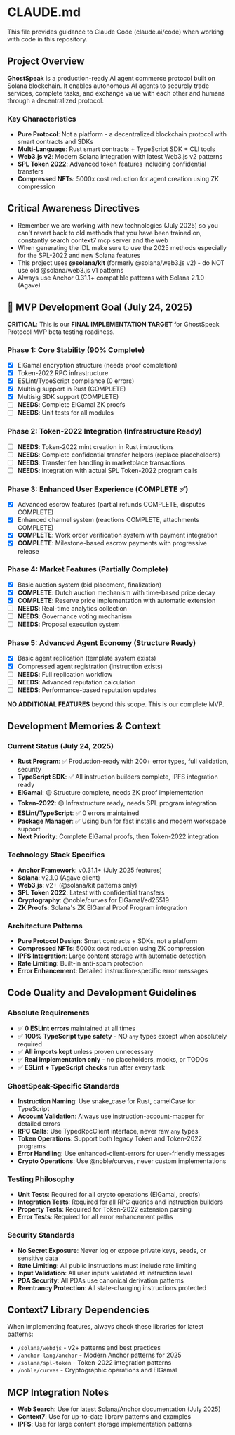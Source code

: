 # CLAUDE.md

This file provides guidance to Claude Code (claude.ai/code) when working with code in this repository.

## Project Overview

**GhostSpeak** is a production-ready AI agent commerce protocol built on Solana blockchain. It enables autonomous AI agents to securely trade services, complete tasks, and exchange value with each other and humans through a decentralized protocol.

### Key Characteristics

- **Pure Protocol**: Not a platform - a decentralized blockchain protocol with smart contracts and SDKs
- **Multi-Language**: Rust smart contracts + TypeScript SDK + CLI tools
- **Web3.js v2**: Modern Solana integration with latest Web3.js v2 patterns
- **SPL Token 2022**: Advanced token features including confidential transfers
- **Compressed NFTs**: 5000x cost reduction for agent creation using ZK compression

## Critical Awareness Directives

- Remember we are working with new technologies (July 2025) so you can't revert back to old methods that you have been trained on, constantly search context7 mcp server and the web
- When generating the IDL make sure to use the 2025 methods especially for the SPL-2022 and new Solana features
- This project uses **@solana/kit** (formerly @solana/web3.js v2) - do NOT use old @solana/web3.js v1 patterns
- Always use Anchor 0.31.1+ compatible patterns with Solana 2.1.0 (Agave)

## 🎯 MVP Development Goal (July 24, 2025)

**CRITICAL**: This is our **FINAL IMPLEMENTATION TARGET** for GhostSpeak Protocol MVP beta testing readiness.

### Phase 1: Core Stability (90% Complete)
- [x] ElGamal encryption structure (needs proof completion)
- [x] Token-2022 RPC infrastructure  
- [x] ESLint/TypeScript compliance (0 errors)
- [x] Multisig support in Rust (COMPLETE)
- [x] Multisig SDK support (COMPLETE)
- [ ] **NEEDS**: Complete ElGamal ZK proofs
- [ ] **NEEDS**: Unit tests for all modules

### Phase 2: Token-2022 Integration (Infrastructure Ready)
- [ ] **NEEDS**: Token-2022 mint creation in Rust instructions
- [ ] **NEEDS**: Complete confidential transfer helpers (replace placeholders)
- [ ] **NEEDS**: Transfer fee handling in marketplace transactions
- [ ] **NEEDS**: Integration with actual SPL Token-2022 program calls

### Phase 3: Enhanced User Experience (COMPLETE ✅)
- [x] Advanced escrow features (partial refunds COMPLETE, disputes COMPLETE)
- [x] Enhanced channel system (reactions COMPLETE, attachments COMPLETE)
- [x] **COMPLETE**: Work order verification system with payment integration
- [x] **COMPLETE**: Milestone-based escrow payments with progressive release

### Phase 4: Market Features (Partially Complete)
- [x] Basic auction system (bid placement, finalization)
- [x] **COMPLETE**: Dutch auction mechanism with time-based price decay
- [x] **COMPLETE**: Reserve price implementation with automatic extension
- [ ] **NEEDS**: Real-time analytics collection
- [ ] **NEEDS**: Governance voting mechanism
- [ ] **NEEDS**: Proposal execution system

### Phase 5: Advanced Agent Economy (Structure Ready)
- [x] Basic agent replication (template system exists)
- [x] Compressed agent registration (instruction exists)
- [ ] **NEEDS**: Full replication workflow
- [ ] **NEEDS**: Advanced reputation calculation
- [ ] **NEEDS**: Performance-based reputation updates

**NO ADDITIONAL FEATURES** beyond this scope. This is our complete MVP.

## Development Memories & Context

### Current Status (July 24, 2025)
- **Rust Program**: ✅ Production-ready with 200+ error types, full validation, security
- **TypeScript SDK**: ✅ All instruction builders complete, IPFS integration ready
- **ElGamal**: 🟡 Structure complete, needs ZK proof implementation
- **Token-2022**: 🟡 Infrastructure ready, needs SPL program integration
- **ESLint/TypeScript**: ✅ 0 errors maintained
- **Package Manager**: ✅ Using bun for fast installs and modern workspace support
- **Next Priority**: Complete ElGamal proofs, then Token-2022 integration

### Technology Stack Specifics
- **Anchor Framework**: v0.31.1+ (July 2025 features)
- **Solana**: v2.1.0 (Agave client)
- **Web3.js**: v2+ (@solana/kit patterns only)
- **SPL Token 2022**: Latest with confidential transfers
- **Cryptography**: @noble/curves for ElGamal/ed25519
- **ZK Proofs**: Solana's ZK ElGamal Proof Program integration

### Architecture Patterns
- **Pure Protocol Design**: Smart contracts + SDKs, not a platform
- **Compressed NFTs**: 5000x cost reduction using ZK compression  
- **IPFS Integration**: Large content storage with automatic detection
- **Rate Limiting**: Built-in anti-spam protection
- **Error Enhancement**: Detailed instruction-specific error messages

## Code Quality and Development Guidelines

### Absolute Requirements
- ✅ **0 ESLint errors** maintained at all times
- ✅ **100% TypeScript type safety** - NO `any` types except when absolutely required
- ✅ **All imports kept** unless proven unnecessary
- ✅ **Real implementation only** - no placeholders, mocks, or TODOs
- ✅ **ESLint + TypeScript checks** run after every task

### GhostSpeak-Specific Standards
- **Instruction Naming**: Use snake_case for Rust, camelCase for TypeScript
- **Account Validation**: Always use instruction-account-mapper for detailed errors  
- **RPC Calls**: Use TypedRpcClient interface, never raw `any` types
- **Token Operations**: Support both legacy Token and Token-2022 programs
- **Error Handling**: Use enhanced-client-errors for user-friendly messages
- **Crypto Operations**: Use @noble/curves, never custom implementations

### Testing Philosophy
- **Unit Tests**: Required for all crypto operations (ElGamal, proofs)
- **Integration Tests**: Required for all RPC queries and instruction builders
- **Property Tests**: Required for Token-2022 extension parsing
- **Error Tests**: Required for all error enhancement paths

### Security Standards
- **No Secret Exposure**: Never log or expose private keys, seeds, or sensitive data
- **Rate Limiting**: All public instructions must include rate limiting
- **Input Validation**: All user inputs validated at instruction level
- **PDA Security**: All PDAs use canonical derivation patterns
- **Reentrancy Protection**: All state-changing instructions protected

## Context7 Library Dependencies

When implementing features, always check these libraries for latest patterns:
- `/solana/web3js` - v2+ patterns and best practices
- `/anchor-lang/anchor` - Modern Anchor patterns for 2025
- `/solana/spl-token` - Token-2022 integration patterns
- `/noble/curves` - Cryptographic operations and ElGamal

## MCP Integration Notes

- **Web Search**: Use for latest Solana/Anchor documentation (July 2025)
- **Context7**: Use for up-to-date library patterns and examples
- **IPFS**: Use for large content storage implementation patterns